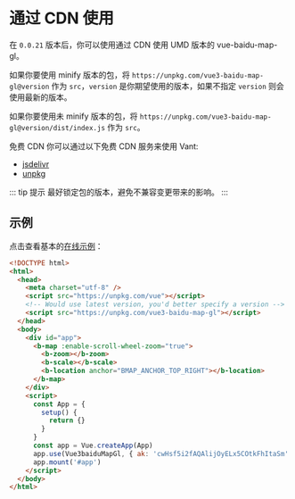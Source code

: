 # 通过 CDN 使用

在 `0.0.21` 版本后，你可以使用通过 CDN 使用 UMD 版本的 vue-baidu-map-gl。

如果你要使用 minify 版本的包，将 `https://unpkg.com/vue3-baidu-map-gl@version` 作为 `src`，`version` 是你期望使用的版本，如果不指定 `version` 则会使用最新的版本。

如果你要使用未 minify 版本的包，将 `https://unpkg.com/vue3-baidu-map-gl@version/dist/index.js` 作为 `src`。

免费 CDN
你可以通过以下免费 CDN 服务来使用 Vant:

- [jsdelivr](https://www.jsdelivr.com/package/npm/vue3-baidu-map-gl)
- [unpkg](https://unpkg.com/vue3-baidu-map-gl)

::: tip 提示
最好锁定包的版本，避免不兼容变更带来的影响。
:::

## 示例

点击查看基本的[在线示例](https://jsbin.com/danojihacu/edit?html,output)：

```html
<!DOCTYPE html>
<html>
  <head>
    <meta charset="utf-8" />
    <script src="https://unpkg.com/vue"></script>
    <!-- Would use latest version, you'd better specify a version -->
    <script src="https://unpkg.com/vue3-baidu-map-gl"></script>
  </head>
  <body>
    <div id="app">
      <b-map :enable-scroll-wheel-zoom="true">
        <b-zoom></b-zoom>
        <b-scale></b-scale>
        <b-location anchor="BMAP_ANCHOR_TOP_RIGHT"></b-location>
      </b-map>
    </div>
    <script>
      const App = {
        setup() {
          return {}
        }
      }
      const app = Vue.createApp(App)
      app.use(Vue3baiduMapGl, { ak: 'cwHsf5i2fAQAlijOyELx5COtkFhItaSm' })
      app.mount('#app')
    </script>
  </body>
</html>
```
